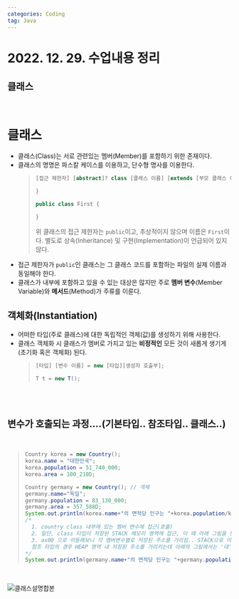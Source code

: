 ```yaml
---
categories: Coding	
tag: Java
---
```


# 2022. 12. 29. 수업내용 정리

## 클래스

<br>

# 클래스

* 클래스(Class)는 서로 관련있는 멤버(Member)를 포함하기 위한 존재이다.
* 클래스의 명명은 파스칼 케이스를 이용하고, 단수형 명사를 이용한다.
  > ```java
  > [접근 제한자] [abstract]? class [클래스 이름] [extends [부모 클래스 이름]]? [implements [인터페이스 이름,...]]? {
  > 
  > }
  > ```
  > ```java
  > public class First {
  > 
  > }
  > ```
  > 위 클래스의 접근 제한자는 `public`이고, 추상적이지 않으며 이름은 `First`이다. 별도로 상속(Inheritance) 및 구현(Implementation)이 언급되어 있지 않다.
* 접근 제한자가 `public`인 클래스는 그 클래스 코드를 포함하는 파일의 실제 이름과 동일해야 한다.
* 클래스가 내부에 포함하고 있을 수 있는 대상은 많지만 주로 **멤버 변수**(Member Variable)와 **메서드**(Method)가 주류를 이룬다.

## 객체화(Instantiation)
* 어떠한 타입(주로 클래스)에 대한 독립적인 객체(값)를 생성하기 위해 사용한다.
* 클래스 객체화 시 클래스가 멤버로 가지고 있는 **비정적인** 모든 것이 새롭게 생기게(초기화 혹은 객체화) 된다.
  > ```java
  > [타입] [변수 이름] = new [타입][생성자 호출부];
  > ```
  > ```java
  > T t = new T();
  > ```

<br>
<br>


## 변수가 호출되는 과정....(기본타입.. 참조타입.. 클래스..)
<br>

  > ```java
  > Country korea = new Country();
  > korea.name = "대한민국";
  > korea.population = 51_740_000;
  > korea.area = 100_210D;
  > 
  > Country germany = new Country(); // 객체
  > germany.name="독일";
  > germany.population = 83_130_000;
  > germany.area = 357_588D;
  > System.out.println(korea.name+"의 면적당 인구는 "+korea.population/korea.area+"(명/㎢)입니다.");
  > /* 
  >   1. country class 내부에 있는 멤버 변수에 접근(호출)
  >   2. 일단, class 타입이 저장된 STACK 메모리 영역에 접근, 이 때 아래 그림을 보면 HEAP 메모리 공간에서 ax00 을 가리키므로 해당 주소로 이동!
  >   3. ax00 으로 이동해보니 각 멤버변수별로 저장된 주소를 가리킴.. STACK으로 이동한 후 기초 타입(원시 타입)의 경우 이 주소에 값이 저장되어 있으므로 저장된 값을 불러옴..
  >   참조 타입의 경우 HEAP 영역 내 저장된 주소를 가리키는데 아래의 그림에서는 '대','한','민','국' 각각에 저장된 주소의 범주를 가리키는 것을 확인할 수 있다. 
  > */
  > System.out.println(germany.name+"의 면적당 인구는 "+germany.population/korea.area+"(명/㎢)입니다.");
  > ```

<br>

![클래스설명합본](https://user-images.githubusercontent.com/65724413/209930453-c69fac3f-6657-4ae4-9896-6e133281c65b.png)

<br>
<br>
<br>
<br>
<br>
<br>
<br>
